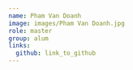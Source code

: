```yaml
---
name: Pham Van Doanh 
image: images/Pham Van Doanh.jpg 
role: master
group: alum
links:
  github: link_to_github 
---
```

